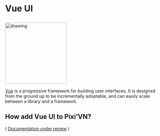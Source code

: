# Vue UI

<img src="https://firebasestorage.googleapis.com/v0/b/pixi-vn.appspot.com/o/public%2Fvue-logo.png?alt=media" alt="drawing" width="200" style="margin-top: 10px;" />

[Vue](https://vuejs.org/) is a progressive framework for building user interfaces. It is designed from the ground up to be incrementally adoptable, and can easily scale between a library and a framework.

## How add Vue UI to Pixi’VN?

( [Documentation under review](https://github.com/DRincs-Productions/pixi-vn/issues/162) )
